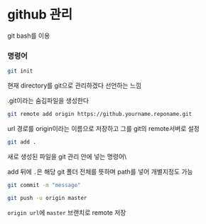 # github 관리

git bash를 이용



### 명령어

```bash
git init
```

현재 directory를 git으로 관리하겠다 선언하는 느낌

.git이라는 숨김파일을 생성한다

```bash
git remote add origin https://github.yourname.reponame.git
```

url 경로를 origin이라는 이름으로 저장하고 그를 git의 remote서버로 설정

```bash
git add .
```

새로 생성된 파일을 git 관리 안에 넣는 명령어\

add 뒤에 `.`은 해당 git 폴더 전체를 뜻하며 path를 넣어 개별지정도 가능

```bash
git commit -m "message"
```

```bash
git push -u origin master
```

`origin url`에 `master`  브랜치로 remote 저장